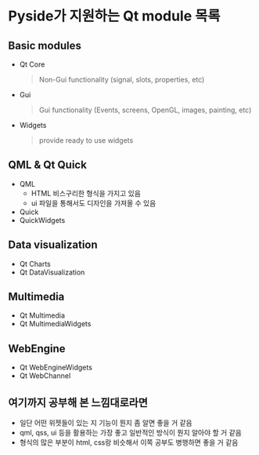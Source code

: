 # Pyside가 지원하는 Qt module 목록

## Basic modules
- Qt Core
    > Non-Gui functionality (signal, slots, properties, etc)
- Gui
    > Gui functionality (Events, screens, OpenGL, images, painting, etc)
- Widgets
    > provide ready to use widgets

## QML & Qt Quick
- QML
    - HTML 비스구리한 형식을 가지고 있음
    - ui 파일을 통해서도 디자인을 가져올 수 있음
- Quick
- QuickWidgets

## Data visualization
- Qt Charts
- Qt DataVisualization

## Multimedia
- Qt Multimedia
- Qt MultimediaWidgets

## WebEngine
- Qt WebEngineWidgets
- Qt WebChannel

## 여기까지 공부해 본 느낌대로라면
- 일단 어떤 위젯들이 있는 지 기능이 뭔지 좀 알면 좋을 거 같음
- qml, qss, ui 등을 활용하는 가장 좋고 일반적인 방식이 뭔지 알아야 할 거 같음
- 형식의 많은 부분이 html, css랑 비슷해서 이쪽 공부도 병행하면 좋을 거 같음